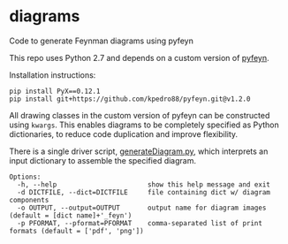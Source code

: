 # diagrams
Code to generate Feynman diagrams using pyfeyn

This repo uses Python 2.7 and depends on a custom version of [pyfeyn](https://github.com/kpedro88/pyfeyn).

Installation instructions:
```
pip install PyX==0.12.1
pip install git+https://github.com/kpedro88/pyfeyn.git@v1.2.0
```

All drawing classes in the custom version of pyfeyn can be constructed using `kwargs`.
This enables diagrams to be completely specified as Python dictionaries, to reduce code duplication and improve flexibility.

There is a single driver script, [generateDiagram.py](./generateDiagram.py), which interprets an input dictionary to assemble the specified diagram.
```
Options:
  -h, --help                       show this help message and exit
  -d DICTFILE, --dict=DICTFILE     file containing dict w/ diagram components
  -o OUTPUT, --output=OUTPUT       output name for diagram images (default = [dict name]+'_feyn')
  -p PFORMAT, --pformat=PFORMAT    comma-separated list of print formats (default = ['pdf', 'png'])
```
